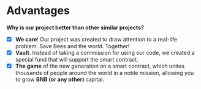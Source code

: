# Advantages

**Why is our project better than other similar projects?** 

* [x] **We care**! Our project was created to draw attention to a real-life problem. Save Bees and the world. Together!
* [x] **Vault**. Instead of taking a commission for using our code, we created a special fund that will support the smart contract.
* [x] **The game** of the new generation on a smart contract, which unites thousands of people around the world in a noble mission, allowing you to grow **BNB (or any other)** capital.
